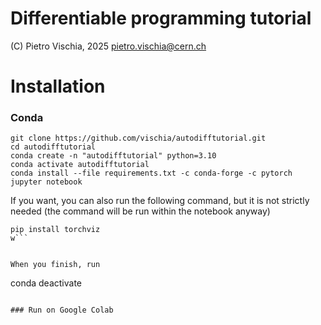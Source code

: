 # Differentiable programming tutorial
(C) Pietro Vischia, 2025
 pietro.vischia@cern.ch

# Installation


### Conda

```
git clone https://github.com/vischia/autodifftutorial.git
cd autodifftutorial
conda create -n "autodifftutorial" python=3.10
conda activate autodifftutorial
conda install --file requirements.txt -c conda-forge -c pytorch
jupyter notebook
```
    

If you want, you can also run the following command, but it is not strictly needed (the command will be run within the notebook anyway)

```
pip install torchviz
w```

    
When you finish, run

```
conda deactivate
```
    
### Run on Google Colab

